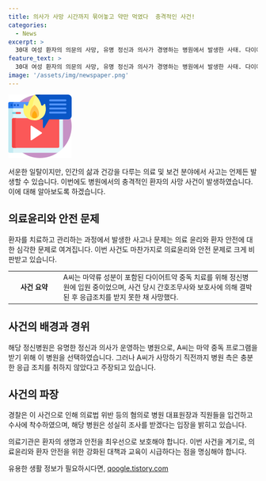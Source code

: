 ```yaml
---
title: 의사가 사망 시간까지 묶어놓고 약만 먹였다  충격적인 사건!
categories:
  - News
excerpt: >
  30대 여성 환자의 의문의 사망, 유명 정신과 의사가 경영하는 병원에서 발생한 사태. 다이어트약 중독 치료 중인 A씨가 간호조무사와 보호사에 의해 약을 투여받고 결박당한 뒤 사망. 병원 측은 사고 당일 의사가 대기 중이었다고 주장하며, 경찰은 병원 측을 의료법 위반 등으로 수사 중이라고 전했다. 유족은 병원의 부실한 응급조치를 비판하고 있으며, 사망 원인에 대한 논란이 커지고 있다.
feature_text: >
  30대 여성 환자의 의문의 사망, 유명 정신과 의사가 경영하는 병원에서 발생한 사태. 다이어트약 중독 치료 중인 A씨가 간호조무사와 보호사에 의해 약을 투여받고 결박당한 뒤 사망. 병원 측은 사고 당일 의사가 대기 중이었다고 주장하며, 경찰은 병원 측을 의료법 위반 등으로 수사 중이라고 전했다. 유족은 병원의 부실한 응급조치를 비판하고 있으며, 사망 원인에 대한 논란이 커지고 있다.
image: '/assets/img/newspaper.png'
---
```


<p><img src="/assets/img/news.png" alt="rentncar 속보" /></p>

<p>서운한 일탈이지만, 인간의 삶과 건강을 다루는 의료 및 보건 분야에서 사고는 언제든 발생할 수 있습니다. 이번에도 병원에서의 충격적인 환자의 사망 사건이 발생하였습니다. 이에 대해 알아보도록 하겠습니다.</p>

<h2 data-ke-size="size26">의료윤리와 안전 문제</h2>

<p data-ke-size="size16">환자를 치료하고 관리하는 과정에서 발생한 사고나 문제는 의료 윤리와 환자 안전에 대한 심각한 문제로 여겨집니다. 이번 사건도 마찬가지로 의료윤리와 안전 문제로 크게 비판받고 있습니다.</p>

<table>
  <colgroup>
    <col width="150" />
    <col width="620" />
  </colgroup>
  <tr>
    <td style="text-align: center; height: 17px;"><b>사건 요약</b></td>
    <td>A씨는 마약류 성분이 포함된 다이어트약 중독 치료를 위해 정신병원에 입원 중이었으며, 사건 당시 간호조무사와 보호사에 의해 결박된 후 응급조치를 받지 못한 채 사망했다.</td>
  </tr>
</table>

<h2 data-ke-size="size26">사건의 배경과 경위</h2>

<p data-ke-size="size16">해당 정신병원은 유명한 정신과 의사가 운영하는 병원으로, A씨는 마약 중독 프로그램을 받기 위해 이 병원을 선택하였습니다. 그러나 A씨가 사망하기 직전까지 병원 측은 충분한 응급 조치를 취하지 않았다고 주장되고 있습니다.</p>

<h2 data-ke-size="size26">사건의 파장</h2>

<p data-ke-size="size16">경찰은 이 사건으로 인해 의료법 위반 등의 혐의로 병원 대표원장과 직원들을 입건하고 수사에 착수하였으며, 해당 병원은 성실히 조사를 받겠다는 입장을 밝히고 있습니다.</p>

<p data-ke-size="size16">의료기관은 환자의 생명과 안전을 최우선으로 보호해야 합니다. 이번 사건을 계기로, 의료윤리와 환자 안전을 위한 강화된 대책과 교육이 시급하다는 점을 명심해야 합니다.
</p>
유용한 생활 정보가 필요하시다면, <a href="https://qoogle.tistory.com" rel="dofollow">qoogle.tistory.com</a>


